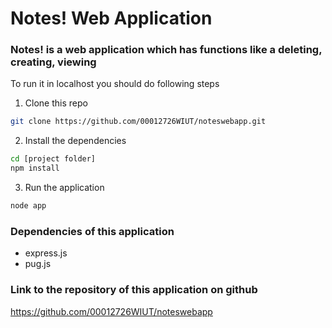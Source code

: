 # Notes! Web Application

### Notes! is a web application which has functions like a deleting, creating, viewing

To run it in localhost you should do following steps

1.  Clone this repo
```bash
git clone https://github.com/00012726WIUT/noteswebapp.git  
```

2. Install the dependencies 
```bash
cd [project folder]
npm install
```

3. Run the application
```bash
node app
```


### Dependencies of this application
 - express.js
 - pug.js


### Link to the repository of this application on github
https://github.com/00012726WIUT/noteswebapp 
